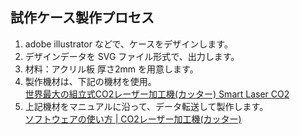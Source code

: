 ## 試作ケース製作プロセス
1. adobe illustrator などで、ケースをデザインします。
1. デザインデータを SVG ファイル形式で、出力します。
1. 材料：アクリル板 厚さ2mm を用意します。
1. 製作機材は、下記の機材を使用。  
  [世界最大の組立式CO2レーザー加工機(カッター) Smart Laser CO2](http://www.smartdiys.com/smart-laser-co2/)
1. 上記機材をマニュアルに沿って、データ転送して製作します。  
  [ソフトウェアの使い方 | CO2レーザー加工機(カッター)](http://www.smartdiys.com/manual/smart-laser-co2-use-softwera/)

